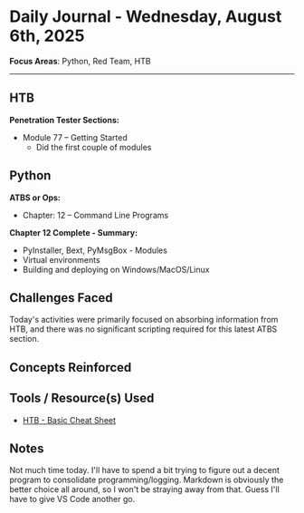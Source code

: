 # Daily Journal - Wednesday, August 6th, 2025

**Focus Areas**: Python, Red Team, HTB

---

## HTB  

**Penetration Tester Sections:**

- Module 77 – Getting Started
  - Did the first couple of modules

## Python

**ATBS or Ops:**  

- Chapter: 12 – Command Line Programs  

**Chapter 12 Complete - Summary:**

- PyInstaller, Bext, PyMsgBox - Modules
- Virtual environments
- Building and deploying on Windows/MacOS/Linux

## Challenges Faced

Today's activities were primarily focused on absorbing information from HTB, and there was no significant scripting required for this latest ATBS section.

## Concepts Reinforced

## Tools / Resource(s) Used

- [HTB - Basic Cheat Sheet](../assets/Getting_Started_Module_Cheat_Sheet.pdf)

## Notes

Not much time today. I'll have to spend a bit trying to figure out a decent program to consolidate programming/logging. Markdown is obviously the better choice all around, so I won't be straying away from that. Guess I'll have to give VS Code another go.
